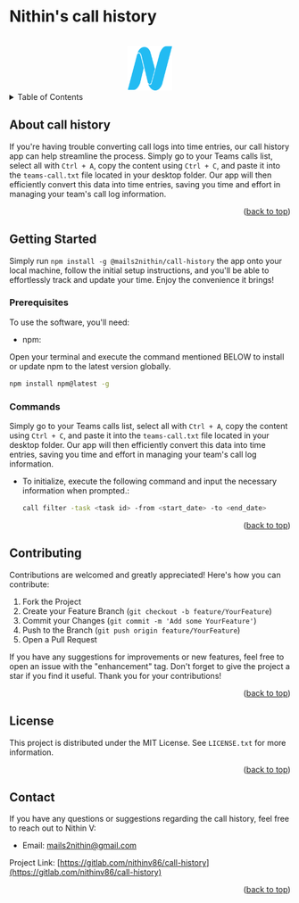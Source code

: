# Nithin's call history

<a name="readme-top"></a>

<!-- PROJECT LOGO -->
<br />
<div align="center">
  <a href="https://gitlab.com/nithinv86/call-history">
    <img src="./favicon.png" alt="Logo" width="80" height="80">
  </a>
</div>

<!-- TABLE OF CONTENTS -->
<details>
  <summary>Table of Contents</summary>
  <ol>
    <li>
      <a href="#about-the-project">About </a>
    </li>
    <li>
      <a href="#getting-started">Getting Started</a>
      <ul>
        <li><a href="#prerequisites">Prerequisites</a></li>
        <!-- <li><a href="#installation">Installation</a></li> -->
        <li><a href="#commands">Commands</a></li>
      </ul>
    </li>
    <li><a href="#contributing">Contributing</a></li>
    <li><a href="#license">License</a></li>
    <li><a href="#contact">Contact</a></li>
  </ol>
</details>

<!-- ABOUT THE PROJECT -->

## About call history

If you're having trouble converting call logs into time entries, our call history app can help streamline the process. Simply go to your Teams calls list, select all with `Ctrl + A`, copy the content using `Ctrl + C`, and paste it into the `teams-call.txt` file located in your desktop folder. Our app will then efficiently convert this data into time entries, saving you time and effort in managing your team's call log information.

<p align="right">(<a href="#readme-top">back to top</a>)</p>

<!-- GETTING STARTED -->

## Getting Started

Simply run `npm install -g @mails2nithin/call-history` the app onto your local machine, follow the initial setup instructions, and you'll be able to effortlessly track and update your time. Enjoy the convenience it brings!

### Prerequisites

To use the software, you'll need:

- npm:

Open your terminal and execute the command mentioned BELOW to install or update npm to the latest version globally.

```sh
npm install npm@latest -g
```

### Commands

Simply go to your Teams calls list, select all with `Ctrl + A`, copy the content using `Ctrl + C`, and paste it into the `teams-call.txt` file located in your desktop folder. Our app will then efficiently convert this data into time entries, saving you time and effort in managing your team's call log information.

- To initialize, execute the following command and input the necessary information when prompted.:

  ```sh
  call filter -task <task id> -from <start_date> -to <end_date>
  ```

<p align="right">(<a href="#readme-top">back to top</a>)</p>

<!-- CONTRIBUTING -->

## Contributing

Contributions are welcomed and greatly appreciated! Here's how you can contribute:

1. Fork the Project
2. Create your Feature Branch (`git checkout -b feature/YourFeature`)
3. Commit your Changes (`git commit -m 'Add some YourFeature'`)
4. Push to the Branch (`git push origin feature/YourFeature`)
5. Open a Pull Request

If you have any suggestions for improvements or new features, feel free to open an issue with the "enhancement" tag. Don't forget to give the project a star if you find it useful. Thank you for your contributions!

<p align="right">(<a href="#readme-top">back to top</a>)</p>

<!-- LICENSE -->

## License

This project is distributed under the MIT License. See `LICENSE.txt` for more information.

<p align="right">(<a href="#readme-top">back to top</a>)</p>

<!-- CONTACT -->

## Contact

If you have any questions or suggestions regarding the call history, feel free to reach out to Nithin V:

- Email: mails2nithin@gmail.com

Project Link: [https://gitlab.com/nithinv86/call-history](https://gitlab.com/nithinv86/call-history)

<p align="right">(<a href="#readme-top">back to top</a>)</p>
